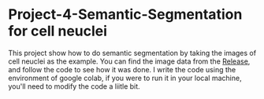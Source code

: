 # Project-4-Semantic-Segmentation for cell neuclei
This project show how to do semantic segmentation by taking the images of cell neuclei as the example.
You can find the image data from the [Release](https://github.com/ChernXi/Project_4_Semantic_Segmentation/releases), and follow the code to see how it was done.
I write the code using the environment of google colab, if you were to run it in your local machine, you'll need to modify the code a liitle bit. 
